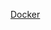 [Docker](https://docs.google.com/document/d/1UDJmwOEDa3NIHAVnOjtHI7ZbUCmbF8ucWcLcKoGbiz8/edit?usp=sharing)
